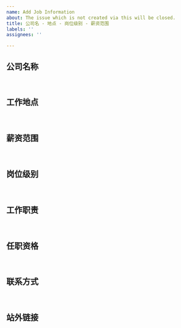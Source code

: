 ```yaml
---
name: Add Job Information
about: The issue which is not created via this will be closed.
title: 公司名 - 地点 - 岗位级别 - 薪资范围
labels: ''
assignees: ''

---
```


<!-- 请严格按照下面的格式编写，不一致会被关闭  -->

## 公司名称

<br/>

## 工作地点

<br/>

## 薪资范围
<!-- xxk ~ xxk  -->

<br/>

## 岗位级别
<!--  中级 / 高级 / 资深 / 专家  -->

<br/>

## 工作职责

<br/>

## 任职资格

<br/>

## 联系方式
<!-- 邮箱 / 微信 -->

<br/>

## 站外链接
<!-- 没有可不填 -->

<br/>

